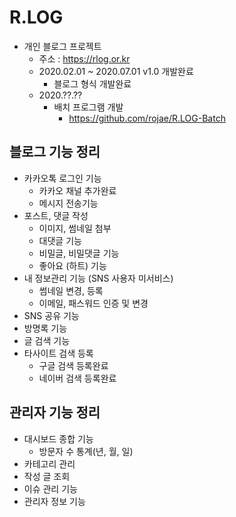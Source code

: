 # R.LOG
- 개인 블로그 프로젝트
    - 주소 : https://rlog.or.kr
    - 2020.02.01 ~ 2020.07.01 v1.0 개발완료
        - 블로그 형식 개발완료
    - 2020.??.?? 
        - 배치 프로그램 개발
            - https://github.com/rojae/R.LOG-Batch

## 블로그 기능 정리
- 카카오톡 로그인 기능
  - 카카오 채널 추가완료
  - 메시지 전송기능
- 포스트, 댓글 작성
  - 이미지, 썸네일 첨부
  - 대댓글 기능
  - 비밀글, 비밀댓글 기능
  - 좋아요 (하트) 기능
- 내 정보관리 기능 (SNS 사용자 미서비스)
    - 썸네일 변경, 등록
    - 이메일, 패스워드 인증 및 변경
- SNS 공유 기능
- 방명록 기능
- 글 검색 기능
- 타사이트 검색 등록
  - 구글 검색 등록완료
  - 네이버 검색 등록완료
    
## 관리자 기능 정리
 - 대시보드 종합 기능
   - 방문자 수 통계(년, 월, 일)
 - 카테고리 관리
 - 작성 글 조회
 - 이슈 관리 기능
 - 관리자 정보 기능


